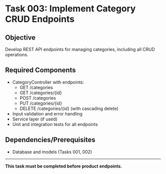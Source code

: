 # Task 003: Implement Category CRUD Endpoints

## Objective

Develop REST API endpoints for managing categories, including all CRUD operations.

## Required Components

- CategoryController with endpoints:
  - GET /categories
  - GET /categories/{id}
  - POST /categories
  - PUT /categories/{id}
  - DELETE /categories/{id} (with cascading delete)
- Input validation and error handling
- Service layer (if used)
- Unit and integration tests for all endpoints

## Dependencies/Prerequisites

- Database and models (Tasks 001, 002)

---

**This task must be completed before product endpoints.**
